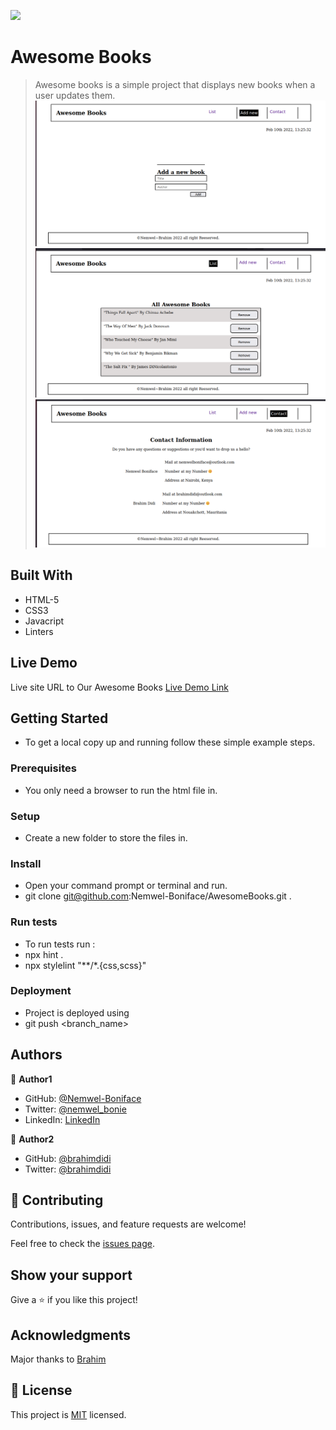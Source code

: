 ![](https://img.shields.io/badge/Microverse-blueviolet)

# Awesome Books

> Awesome books is a simple project that displays new books when a user updates them.
![screenshot](./images/spaadd.png)
![screenshot](./images/spaList.png)
![screenshot](./images/spacontact.png)


## Built With

- HTML-5
- CSS3
- Javacript
- Linters

## Live Demo
Live site URL to Our Awesome Books
[Live Demo Link](https://nemwel-boniface.github.io/AwesomeBooks/)


## Getting Started


- To get a local copy up and running follow these simple example steps.

### Prerequisites

- You only need a browser to run the html file in.

### Setup

- Create a new folder to store the files in.

### Install

- Open your command prompt or terminal and run.
- git clone git@github.com:Nemwel-Boniface/AwesomeBooks.git .


### Run tests

- To run tests run :
- npx hint .
- npx stylelint "**/*.{css,scss}"

### Deployment

- Project is deployed using
- git push <branch_name>



## Authors

👤 **Author1**

- GitHub: [@Nemwel-Boniface ](https://github.com/Nemwel-Boniface)
- Twitter: [@nemwel_bonie](https://twitter.com/nemwel_bonie)
- LinkedIn: [LinkedIn](https://www.linkedin.com/in/nemwel-nyandoro-aa1b2620b/)

👤 **Author2**

- GitHub: [@brahimdidi ](https://github.com/brahimdidi)
- Twitter: [@brahimdidi](https://twitter.com/brahimdidi)


## 🤝 Contributing

Contributions, issues, and feature requests are welcome!

Feel free to check the [issues page](https://github.com/Nemwel-Boniface/AwesomeBooks/issues).

## Show your support

Give a ⭐️ if you like this project!

## Acknowledgments
Major thanks to [Brahim](https://github.com/brahimdidi)


## 📝 License

This project is [MIT](./MIT.md) licensed.